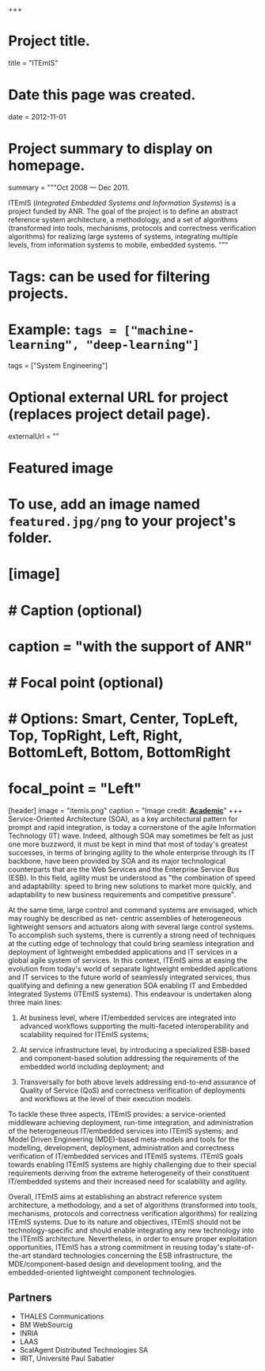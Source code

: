 +++
# Project title.
title = "ITEmIS" 
# Date this page was created.
date = 2012-11-01

# Project summary to display on homepage.
summary = """Oct 2008 &mdash; Dec 2011.

ITEmIS (_Integrated Embedded Systems and Information Systems_) is a project
funded by ANR. The goal of the project is to define an abstract reference system
architecture, a methodology, and a set of algorithms (transformed into tools,
mechanisms, protocols and correctness verification algorithms) for realizing
large systems of systems, integrating multiple levels, from information systems
to mobile, embedded systems.
"""

# Tags: can be used for filtering projects.
# Example: `tags = ["machine-learning", "deep-learning"]`
tags = ["System Engineering"]

# Optional external URL for project (replaces project detail page).
externalUrl = ""

# Featured image
# To use, add an image named `featured.jpg/png` to your project's folder. 
# [image]
#   # Caption (optional)
#   caption = "with the support of ANR"
#   # Focal point (optional)
#   # Options: Smart, Center, TopLeft, Top, TopRight, Left, Right, BottomLeft, Bottom, BottomRight
#   focal_point = "Left"

[header]
  image = "itemis.png"
  caption = "Image credit: [**Academic**](https://github.com/gcushen/hugo-academic/)"
+++
Service-Oriented Architecture (SOA), as a key architectural pattern for prompt
and rapid integration, is today a cornerstone of the agile Information
Technology (IT) wave. Indeed, although SOA may sometimes be felt as just one
more buzzword, it must be kept in mind that most of today's greatest successes,
in terms of bringing agility to the whole enterprise through its IT backbone,
have been provided by SOA and its major technological counterparts that are the
Web Services and the Enterprise Service Bus (ESB). In this field, agility must
be understood as "the combination of speed and adaptability: speed to bring new
solutions to market more quickly, and adaptability to new business requirements
and competitive pressure".

At the same time, large control and command systems are envisaged, which may
roughly be described as net- centric assemblies of heterogeneous lightweight
sensors and actuators along with several large control systems. To accomplish
such systems, there is currently a strong need of techniques at the cutting edge
of technology that could bring seamless integration and deployment of
lightweight embedded applications and IT services in a global agile system of
services. In this context, ITEmIS aims at easing the evolution from today's
world of separate lightweight embedded applications and IT services to the
future world of seamlessly integrated services, thus qualifying and defining a
new generation SOA enabling IT and Embedded Integrated Systems (ITEmIS systems).
This endeavour is undertaken along three main lines:

1. At business level, where IT/embedded services are integrated into advanced
   workflows supporting the multi-faceted interoperability and scalability
   required for ITEmIS systems;

2. At service infrastructure level, by introducing a specialized ESB-based and
   component-based solution addressing the requirements of the embedded world
   including deployment; and

3. Transversally for both above levels addressing end-to-end assurance of
   Quality of Service (QoS) and correctness verification of deployments and
   workflows at the level of their execution models.

To tackle these three aspects, ITEmIS provides: a service-oriented middleware
achieving deployment, run-time integration, and administration of the
heterogeneous IT/embedded services into ITEmIS systems; and Model Driven
Engineering (MDE)-based meta-models and tools for the modelling, development,
deployment, administration and correctness verification of IT/embedded services
and ITEmIS systems. ITEmIS goals towards enabling ITEmIS systems are highly
challenging due to their special requirements deriving from the extreme
heterogeneity of their constituent IT/embedded systems and their increased need
for scalability and agility.

Overall, ITEmIS aims at establishing an abstract reference system architecture,
a methodology, and a set of algorithms (transformed into tools, mechanisms,
protocols and correctness verification algorithms) for realizing ITEmIS systems.
Due to its nature and objectives, ITEmIS should not be technology-specific and
should enable integrating any new technology into the ITEmIS architecture.
Nevertheless, in order to ensure proper exploitation opportunities, ITEmIS has a
strong commitment in reusing today's state-of-the-art standard technologies
concerning the ESB infrastructure, the MDE/component-based design and
development tooling, and the embedded-oriented lightweight component
technologies.

## Partners

* THALES Communications
* BM WebSourcig
* INRIA
* LAAS
* ScalAgent Distributed Technologies SA
* IRIT, Université Paul Sabatier
